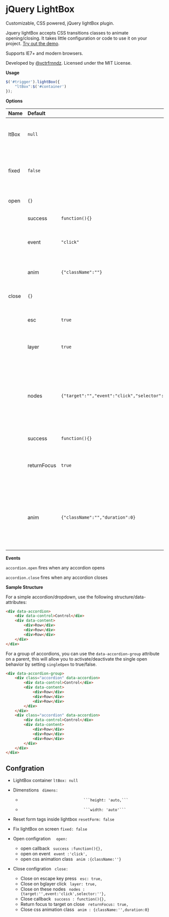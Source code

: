jQuery LightBox
================

Customizable, CSS powered, jQuery lightBox plugin.

Jquery lightBox accepts CSS transitions classes to animate opening/closing. It takes little configuration or code to use it on your project. [Try out the demo](//vctrfrnndz.github.io/jquery-accordion).

Supports IE7+ and modern browsers.

Developed by [@vctrfrnndz](//vctrfrnndz.com). Licensed under the MIT License.

**Usage**

```javascript
$('#trigger').lightBox({
    "ltBox":$('#container')
});
```

**Options**

Name             | Default   |                   | Type    | Description
:----------------|:----------|:----------------- |:--------|:-----------
ltBox            | `null`    |                   | Element | HTML element to be shown in lightBox.               dimens           | `{"height":"auto","width":"auto"}`|| Object  | Dimensions of lightBox container.                  resetForm        | `false`   |                   | Boolean | Don't reset form inside lightBox on open and close.
fixed            | `false`   |                   | Boolean | Show lightBox in center of screen at absolute position.
open             | `{}`      |                   | Object  | Params to open lightBox
                 |  success  | `function(){}`    | Function | Open callback.
                 |  event    | `"click"`         | String   | Event to bind on trigger to opens lightBox.
                 |  anim     | `{"className":""}`| Object | classname to add animation while open.                  
close            | `{}`      |                   | Object   | Params to close lightBox.                 
                 |  esc      | `true`            | Boolean  | Close lightBox on escape key press.
                 | layer     | `true`            | Boolean  | Close lightBox on background layer click.
                 | nodes     | `{"target":"","event":"click","selector":""}`| Object  | Close lightBox on click of nodes. Specify selector to bind close using delegation under target.
                 |  success  | `function(){}`    | Function  | Close callback.
                 |  returnFocus | `true`         | Boolean  | Return focus to lightBox trigger element on close.
                 |  anim     | `{"className":"","duration":0}` | Object  | classname to add animation while close and duration of close animation. *Require by plugin.
                 
                  
**Events**

`accordion.open` fires when any accordion opens

`accordion.close` fires when any accordion closes

**Sample Structure**

For a simple accordion/dropdown, use the following structure/data-attributes:

```html
<div data-accordion>
    <div data-control>Control</div>
    <div data-content>
        <div>Row</div>
        <div>Row</div>
        <div>Row</div>
    </div>
</div>
```

For a group of accordions, you can use the `data-accordion-group` attribute on a parent, this will allow you to activate/deactivate the single open behavior by setting `singleOpen` to true/false.

```html
<div data-accordion-group>
    <div class="accordion" data-accordion>
        <div data-control>Control</div>
        <div data-content>
            <div>Row</div>
            <div>Row</div>
            <div>Row</div>
        </div>
    </div>
    <div class="accordion" data-accordion>
        <div data-control>Control</div>
        <div data-content>
            <div>Row</div>
            <div>Row</div>
            <div>Row</div>
        </div>
    </div>
</div>
```

## Confgration ##

- LightBox container        ``` ltBox: null ```
- Dimenstions               ``` dimens:```
  -                                 ```height: 'auto,```
  -                                 ```width: 'auto'```

- Reset form tags inside lightbox   ``` resetForm: false ```
- Fix lightBox on screen  ``` fixed: false ```
- Open configration       ```  open:```
  - open callback             		``` success :function(){},```
  - open on event             		``` event :'click',```
  - open css animation class  		``` anim :{className:''}```

- Close configration      ``` close:```
  - Close on escape key press       ``` esc: true,```
  - Close on bglayer click          ``` layer: true,```
  - Close on these nodes            ``` nodes : {target:'',event:'click',selector:''},```
  - Close callback                  ``` success : function(){},```
  - Return focus to target on close ``` returnFocus: true,```
  - Close css animation class       ``` anim : {className:'',duration:0}```
